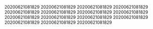 20200621081829
20200621081829
20200621081829
20200621081829
20200621081829
20200621081829
20200621081829
20200621081829
20200621081829
20200621081829
20200621081829
20200621081829
20200621081829
20200621081829
20200621081829
